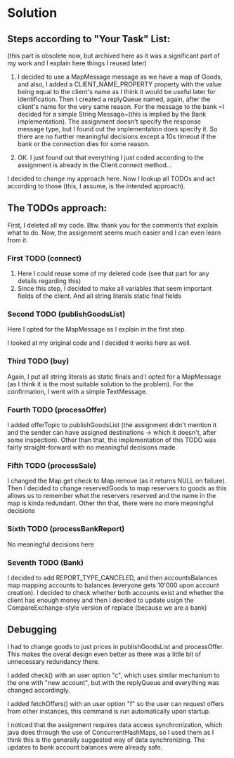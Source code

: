 # Solution

## Steps according to "Your Task" List:

(this part is obsolete now, but archived here as it was a significant part of my work and I explain here things I reused later)

1. I decided to use a MapMessage message as we have a map of Goods, and also, I added a CLIENT_NAME_PROPERTY property with the value being equal to the client's name  as I think it would be useful later for identification.  Then I created a replyQueue named, again, after the client's name for the very same reason. For the message to the bank ~I decided for a simple String Message~(this is implied by the Bank implementation). The assignment doesn't specify the response message type, but I found out the implementation does specify it. So there are no further meaningful decisions except a 10s timeout if the bank or the connection dies for some reason.

2. OK. I just found out that everything I just coded according to the assignment is already in the Client.connect method...

I decided to change my approach here. Now I lookup all TODOs and act according to those (this, I assume, is the intended approach).

## The TODOs approach:

First, I deleted all my code. Btw. thank you for the comments that explain what to do. Now, the assignment seems much easier and I can even learn from it.

### First TODO (connect)

1. Here I could reuse some of my deleted code (see that part for any details regarding this)
2. Since this step, I decided to make all variables that seem important fields of the client. And all string literals static final fields

### Second TODO (publishGoodsList)

Here I opted for the MapMessage as I explain in the first step.

I looked at my original code and I decided it works here as well.

### Third TODO (buy)

Again, I put all string literals as static finals and I opted for a MapMessage (as I think it is the most suitable solution to the problem). For the confirmation, I went with a simple TextMessage.

### Fourth TODO (processOffer)

I added offerTopic to publishGoodsList (the assignment didn't mention it and the sender can have assigned destinations -> which it doesn't, after some inspection). Other than that, the implementation of this TODO was fairly straight-forward with no meaningful decisions made.

### Fifth TODO (processSale)

I changed the Map.get check to Map.remove (as it returns NULL on failure). Then I decided to change reservedGoods to map reservers to goods as this allows us to remember what the reservers reserved and the name in the map is kinda redundant. Other thn that, there were no more meaningful decisions

### Sixth TODO (processBankReport)

No meaningful decisions here

### Seventh TODO (Bank)

I decided to add REPORT_TYPE_CANCELED, and then accountsBalances map mapping accounts to balances (everyone gets 10'000 upon account creation). I decided to check whether both accounts exist and whether the client has enough money and then I decided to update usign the CompareExchange-style version of replace (because we are a bank)

## Debugging

I had to change goods to just prices in publishGoodsList and processOffer. This makes the overal design even better as there was a little bit of unnecessary redundancy there.

I added check() with an user option "c", which uses similar mechanism to the one with "new account", but with the replyQueue and everything was changed accordingly.

I added fetchOffers() with an user option "f" so the user can request offers from other instances, this command is run automatically upon startup.

I noticed that the assignment requires data access synchronization, which java does through the use of ConcurrentHashMaps, so I used them as I think this is the generally suggested way of data synchronizing. The updates to bank account balances were already safe.
